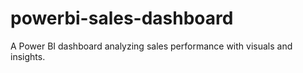 # powerbi-sales-dashboard
A Power BI dashboard analyzing sales performance with visuals and insights.
